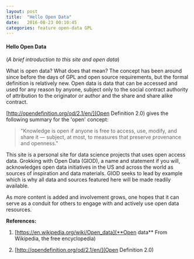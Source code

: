 ```yaml
---
layout: post
title:  "Hello Open Data"
date:   2016-08-23 00:10:45
categories: feature open-data GPL
---
```


#### Hello Open Data
(*A brief introduction to this site and open data*)

What is open data? What does that mean? The concept has been around since before the days of GPL and open source requirements, but the formal definition is relatively new. Open data is data that can be accessed and used for any reason by anyone, subject only to the social contract authority of attribution to the originator or author and the share and share alike contract.

[http://opendefinition.org/od/2.1/en/](Open Definition 2.0) gives the following summary for the 'open' concept:  
> "Knowledge is open if anyone is free to access, use, modify, and share it — subject, at most, to measures that preserve provenance and openness."  

This site is a personal site for data science projects that uses open access data. Grokking with Open Data (GIOD), a name and statement if you will, acknowledges open data initiatives in the US and across the world as sources of inspiration and data materials. GIOD seeks to lead by example which is why all data and sources featured here will be made readily available.  

As more content is added and involvement grows, one hopes that it can serve as a conduit for others to engage with and actively use open data resources.  


__References:__  

1. [https://en.wikipedia.org/wiki/Open_data](**Open data** From Wikipedia, the free encyclopedia)  

2. [http://opendefinition.org/od/2.1/en/](Open Definition 2.0)  
